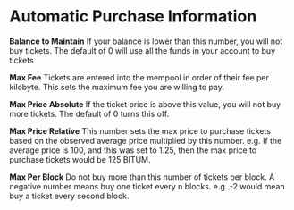 # Automatic Purchase Information

**Balance to Maintain** If your balance is lower than this number, you will not buy tickets. The default of 0 will use all the funds in your account to buy tickets

**Max Fee** Tickets are entered into the mempool in order of their fee per kilobyte. This sets the maximum fee you are willing to pay.

**Max Price Absolute** If the ticket price is above this value, you will not buy more tickets. The default of 0 turns this off.

**Max Price Relative** This number sets the max price to purchase tickets based on the observed average price multiplied by this number.  e.g. If the average price is 100, and this was set to 1.25, then the max price to purchase tickets would be 125 BITUM.

**Max Per Block** Do not buy more than this number of tickets per block. A negative number means buy one ticket every n blocks. e.g. -2 would mean buy a ticket every second block.
